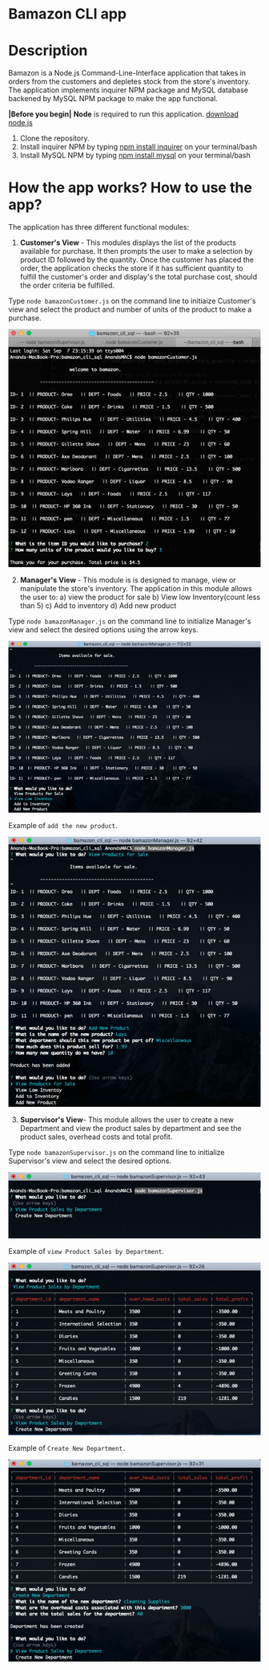 # Bamazon CLI app

# Description

Bamazon is a Node.js Command-Line-Interface application that takes in orders from the customers and depletes stock from the store's    inventory. The application implements inquirer NPM package and MySQL database backened by MySQL NPM package to make the app functional.


**|Before you begin|** 
**Node** is required to run this application. [download node.js](https://nodejs.org/en/download/) 

1. Clone the repository.
2. Install inquirer NPM by typing [npm install inquirer](https://www.npmjs.com/package/inquirer) on your terminal/bash
3. Install MySQL NPM by typing [npm install mysql](https://www.npmjs.com/package/mysql) on your terminal/bash


# How the app works? How to use the app?

The application has three different functional modules:

 1. **Customer's View** - This modules displays the list of the products available for purchase. It then prompts the user to make a selection  by product ID followed by the quantity. Once the customer has placed the order, the application checks the store if it has sufficient quantity to fulfill the customer's order and display's the total purchase cost, should the order criteria be fulfilled.

 Type `node bamazonCustomer.js` on the command line to initiaize Customer's view and select the product and number of units of the product to make a purchase.

 ![node bamazonCustomer,js](images/bamazonCustomer.png)
 
 
 
 2. **Manager's View** - This module is is designed to manage, view or manipulate the store's inventory. The application in this module allows the user to:
 a) view the product for sale
 b) View low Inventory(count less than 5)
 c) Add to inventory
 d) Add new product
 
 

Type `node bamazonManager.js` on the command line to initialize Manager's view and select the desired options using the arrow keys.

 ![node bamazonManager.js](images/bamazonManager1.png)

Example of `add the new product`.

 ![add a new product](images/bamazonManager2.png)
 
 

3. **Supervisor's View**- This module allows the user to create a new Department and view the product sales by department and see the product sales, overhead costs and total profit.


Type `node bamazonSupervisor.js` on the command line to initialize Supervisor's view and select the desired options.

![node bamazonSupervisor.js](images/bamazonSupervisor1.png)

Example of `view Product Sales by Department`.

![View product sales by department](images/bamazonSupervisor2.png)

Example of `Create New Department.`

![Create new department](images/bamazonSupervisor3.png)


